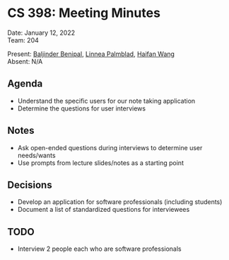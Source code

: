 # CS 398: Meeting Minutes
Date: January 12, 2022  
Team: 204

Present: [Baljinder Benipal](https://git.uwaterloo.ca/bs2benip), [Linnea Palmblad](https://git.uwaterloo.ca/lpalmbla), [Haifan Wang](https://git.uwaterloo.ca/h769wang)  
Absent: N/A

## Agenda
- Understand the specific users for our note taking application
- Determine the questions for user interviews

## Notes
- Ask open-ended questions during interviews to determine user needs/wants
- Use prompts from lecture slides/notes as a starting point

## Decisions
- Develop an application for software professionals (including students)
- Document a list of standardized questions for interviewees

## TODO
- Interview 2 people each who are software professionals